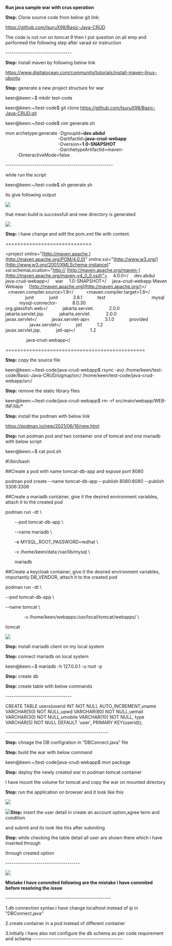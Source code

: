 ﻿**Run java sample war with crus operation**

**Step:** Clone source code from below git link:

<https://github.com/IsuruX98/Basic-Java-CRUD>

The code is not run on tomcat 9 then I put question on all emp and performed the following step after varad sir instruction

\--------------------------------

**Step:** install maven by following below link

<https://www.digitalocean.com/community/tutorials/install-maven-linux-ubuntu>

**Step:** generate a new project structure for war

keen@keen:~$ mkdir test-code


keen@keen:~/test-code$ git clone <https://github.com/IsuruX98/Basic-Java-CRUD.git>

keen@keen:~/test-code$ vim generate.sh

mvn archetype:generate -DgroupId=**dev.abdul** \
`                       `-DartifactId=**java-crud-webapp** \
`                       `-Dversion=**1.0-SNAPSHOT** \
`                       `-DarchetypeArtifactId=maven-
`                       `-DinteractiveMode=false

\----------------------------------------------------

while run the script

keen@keen:~/test-code$ sh generate.sh

its give following output

![](Aspose.Words.b1c5e851-2be7-412c-877e-9f96e080e9a5.001.png)

that mean build is successfull and new directory is generated

![](Aspose.Words.b1c5e851-2be7-412c-877e-9f96e080e9a5.002.png)


**Step:** i have change and edit the pom.xml file with content.

\=============================

<project xmlns="[http://maven.apache.](http://maven.apache.org/POM/4.0.0)" xmlns:xsi="[http://www.w3.org/](http://www.w3.org/2001/XMLSchema-instance)"
`  `xsi:schemaLocation="[http://](http://maven.apache.org/POM/4.0.0) [http://maven.apache.org/maven-](http://maven.apache.org/maven-v4_0_0.xsd)">
`  `<modelVersion>4.0.0</
`  `<groupId>dev.abdul</groupId>
`  `<artifactId>java-crud-webapp</
`  `<packaging>war</packaging>
`  `<version>1.0-SNAPSHOT</
`  `<name>java-crud-webapp Maven Webapp</name>
`  `<url>[http://maven.apache.org](http://maven.apache.org/)</
`  `<properties>
`     `<maven.compiler.source>1.8</
`     `<maven.compiler.target>1.8</
`  `</properties>
`  `<dependencies>
`    `<dependency>
`      `<groupId>junit</groupId>
`      `<artifactId>junit</artifactId>
`      `<version>3.8.1</version>
`      `<scope>test</scope>
`    `</dependency>
`    `<!-- [https://mvnrepository.com/](https://mvnrepository.com/artifact/mysql/mysql-connector-java) -->
`    `<dependency>
`      `<groupId>mysql</groupId>
`      `<artifactId>mysql-connector-
`      `<version>8.0.30</version>
`    `</dependency>
`    `<!-- [https://mvnrepository.com/](https://mvnrepository.com/artifact/org.glassfish.web/jakarta.servlet.jsp.jstl) -->
`    `<dependency>
`      `<groupId>org.glassfish.web</
`      `<artifactId>jakarta.servlet.
`      `<version>2.0.0</version>
`    `</dependency>
`    `<!-- [https://mvnrepository.com/](https://mvnrepository.com/artifact/jakarta.servlet.jsp.jstl/jakarta.servlet.jsp.jstl-api) -->
`    `<dependency>
`      `<groupId>jakarta.servlet.jsp.
`      `<artifactId>jakarta.servlet.
`      `<version>2.0.0</version>
`    `</dependency>
`    `<!-- [https://mvnrepository.com/](https://mvnrepository.com/artifact/javax.servlet/javax.servlet-api) -->
`    `<dependency>
`    `<groupId>javax.servlet</
`      `<artifactId>javax.servlet-api<
`      `<version>3.1.0</version>
`      `<scope>provided</scope>
`    `</dependency>
`    `<!-- [https://mvnrepository.com/](https://mvnrepository.com/artifact/javax.servlet/jstl) -->
`    `<dependency>
`      `<groupId>javax.servlet</
`      `<artifactId>jstl</artifactId>
`      `<version>1.2</version>
`    `</dependency>
`    `<!-- [https://mvnrepository.com/](https://mvnrepository.com/artifact/javax.servlet.jsp.jstl/jstl-api) -->
`    `<dependency>
`      `<groupId>javax.servlet.jsp.
`      `<artifactId>jstl-api</
`      `<version>1.2</version>
`    `</dependency>


`  `</dependencies>
`  `<build>
`    `<finalName>java-crud-webapp</
`  `</build>
</project>

\===============================================

**Step:** copy the source file

keen@keen:~/test-code/java-crud-webapp$ rsync -avz /home/keen/test-code/Basic-Java-CRUD/signup/src/ /home/keen/test-code/java-crud-webapp/src/

**Step:** remove the static library files

keen@keen:~/test-code/java-crud-webapp$ rm -rf src/main/webapp/WEB-INF/lib/\*

**Step:** install the podman with below link

<https://podman.io/new/2021/06/16/new.html>

**Step:** run podman pod and two container one of tomcat and one mariadb with below script

keen@keen:~$ cat pod.sh

#!/bin/bash

##Create a pod with name tomcat-db-app and expose port 8080

podman pod create --name tomcat-db-app --publish 8080:8080 --publish 3306:3306

##Create a mariadb container, give it the desired environment variables, attach it to the created pod

podman run -dt \

`    `--pod tomcat-db-app \

`    `--name mariadb \

`    `-e MYSQL\_ROOT\_PASSWORD=redhat \

`    `-v /home/keen/data:/var/lib/mysql \

`    `mariadb

##Create a keycloak container, give it the desired environment variables, importantly DB\_VENDOR, attach it to the created pod

podman run -dt \

--pod tomcat-db-app \

--name tomcat \

`        `-v /home/keen/webapps:/usr/local/tomcat/webapps/ \

tomcat

![](Aspose.Words.b1c5e851-2be7-412c-877e-9f96e080e9a5.003.png)

**Step:** install mariadb client on my local system

**Step:** connect mariadb on local system

keen@keen:~$ mariadb -h 127.0.0.1 -u root -p

**Step:** create db

**Step:** create table with below commands

\--------------------------------

CREATE TABLE users(userid INT NOT NULL AUTO\_INCREMENT,uname VARCHAR(50) NOT NULL,upwd VARCHAR(60) NOT NULL,uemail VARCHAR(30) NOT NULL,umobile VARCHAR(10) NOT NULL, type VARCHAR(5) NOT NULL DEFAULT 'user', PRIMARY KEY(userid));

\--------------------------------------------------

**Step:**  chnage the DB configration in “DBConnect.java” file

**Step:** build the war with below command

keen@keen:~/test-code/java-crud-webapp$ mvn package

**Step:** deploy the newly created war in podman tomcat container

I have mount the volume for tomcat and copy the war on mounted directory

**Step:**  run the application on browser and it look like this

![](Aspose.Words.b1c5e851-2be7-412c-877e-9f96e080e9a5.004.png)





![](Aspose.Words.b1c5e851-2be7-412c-877e-9f96e080e9a5.005.png)**Step:** insert the user detail in create an account option,agree term and condition

and submit and its look like this after submiting


**Step:** while checking the table detail all user are shown there which i have inserted through

through created option

\------------------------------------






![](Aspose.Words.b1c5e851-2be7-412c-877e-9f96e080e9a5.006.png)                                                                                                                                                                    

**Mistake I have commited following are the mistake i have commited before resolving the issue**

\---------------------------------------------------

1.db connection syntax:i have change localhost instead of ip in "DBConnect.java"

2.create container in a pod instead of different container

3.Initially i have also not configure the db schema as per code requirement and schema
\--------------------------------------------

